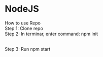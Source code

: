 # NodeJS
How to use Repo
<br/>
Step 1: Clone repo
<br/>
Step 2: In terminar, enter command: npm init

<br/>
Step 3: Run npm start